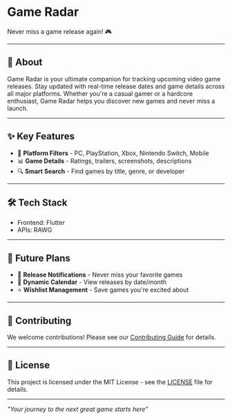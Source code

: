 # Game Radar

Never miss a game release again! 🎮

---

## 📱 About

Game Radar is your ultimate companion for tracking upcoming video game releases. Stay updated with real-time release dates and game details across all major platforms. Whether you're a casual gamer or a hardcore enthusiast, Game Radar helps you discover new games and never miss a launch.

---

## ✨ Key Features

- 🎯 **Platform Filters** - PC, PlayStation, Xbox, Nintendo Switch, Mobile
- 📊 **Game Details** - Ratings, trailers, screenshots, descriptions
- 🔍 **Smart Search** - Find games by title, genre, or developer

---

## 🛠️ Tech Stack

- Frontend: Flutter
- APIs: RAWG

---

## 📅 Future Plans

- 🔔 **Release Notifications** - Never miss your favorite games
- 📅 **Dynamic Calendar** - View releases by date/month
- ⭐ **Wishlist Management** - Save games you're excited about

---

## 🤝 Contributing

We welcome contributions! Please see our [Contributing Guide](CONTRIBUTING.md) for details.

---

## 📄 License

This project is licensed under the MIT License - see the [LICENSE](LICENSE) file for details.

---

_"Your journey to the next great game starts here"_
